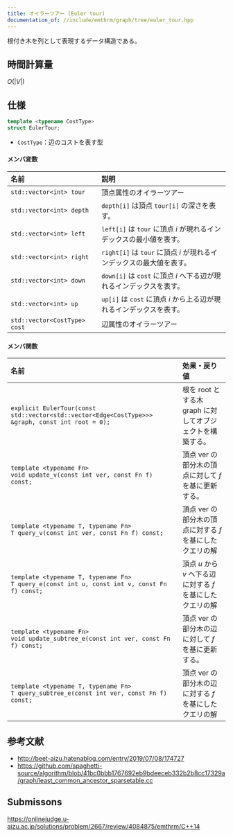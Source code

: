 ```yaml
---
title: オイラーツアー (Euler tour)
documentation_of: //include/emthrm/graph/tree/euler_tour.hpp
---
```


根付き木を列として表現するデータ構造である。


## 時間計算量

$O(\lvert V \rvert)$


## 仕様

```cpp
template <typename CostType>
struct EulerTour;
```

- `CostType`：辺のコストを表す型

#### メンバ変数

|名前|説明|
|:--|:--|
|`std::vector<int> tour`|頂点属性のオイラーツアー|
|`std::vector<int> depth`|`depth[i]` は頂点 `tour[i]` の深さを表す。|
|`std::vector<int> left`|`left[i]` は `tour` に頂点 $i$ が現れるインデックスの最小値を表す。|
|`std::vector<int> right`|`right[i]` は `tour` に頂点 $i$ が現れるインデックスの最大値を表す。|
|`std::vector<int> down`|`down[i]` は `cost` に頂点 $i$ へ下る辺が現れるインデックスを表す。|
|`std::vector<int> up`|`up[i]` は `cost` に頂点 $i$ から上る辺が現れるインデックスを表す。|
|`std::vector<CostType> cost`|辺属性のオイラーツアー|

#### メンバ関数

|名前|効果・戻り値|
|:--|:--|
|`explicit EulerTour(const std::vector<std::vector<Edge<CostType>>> &graph, const int root = 0);`|根を $\mathrm{root}$ とする木 $\mathrm{graph}$ に対してオブジェクトを構築する。|
|`template <typename Fn>`<br>`void update_v(const int ver, const Fn f) const;`|頂点 $\mathrm{ver}$ の部分木の頂点に対して $f$ を基に更新する。|
|`template <typename T, typename Fn>`<br>`T query_v(const int ver, const Fn f) const;`|頂点 $\mathrm{ver}$ の部分木の頂点に対する $f$ を基にしたクエリの解|
|`template <typename T, typename Fn>`<br>`T query_e(const int u, const int v, const Fn f) const;`|頂点 $u$ から $v$ へ下る辺に対する $f$ を基にしたクエリの解|
|`template <typename Fn>`<br>`void update_subtree_e(const int ver, const Fn f) const;`|頂点 $\mathrm{ver}$ の部分木の辺に対して $f$ を基に更新する。|
|`template <typename T, typename Fn>`<br>`T query_subtree_e(const int ver, const Fn f) const;`|頂点 $\mathrm{ver}$ の部分木の辺に対する $f$ を基にしたクエリの解|


## 参考文献

- http://beet-aizu.hatenablog.com/entry/2019/07/08/174727
- https://github.com/spaghetti-source/algorithm/blob/41bc0bbb1767692eb9bdeeceb332b2b8cc17329a/graph/least_common_ancestor_sparsetable.cc


## Submissons

https://onlinejudge.u-aizu.ac.jp/solutions/problem/2667/review/4084875/emthrm/C++14

